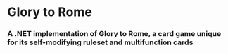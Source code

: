 # Glory to Rome
### A .NET implementation of Glory to Rome, a card game unique for its self-modifying ruleset and multifunction cards
